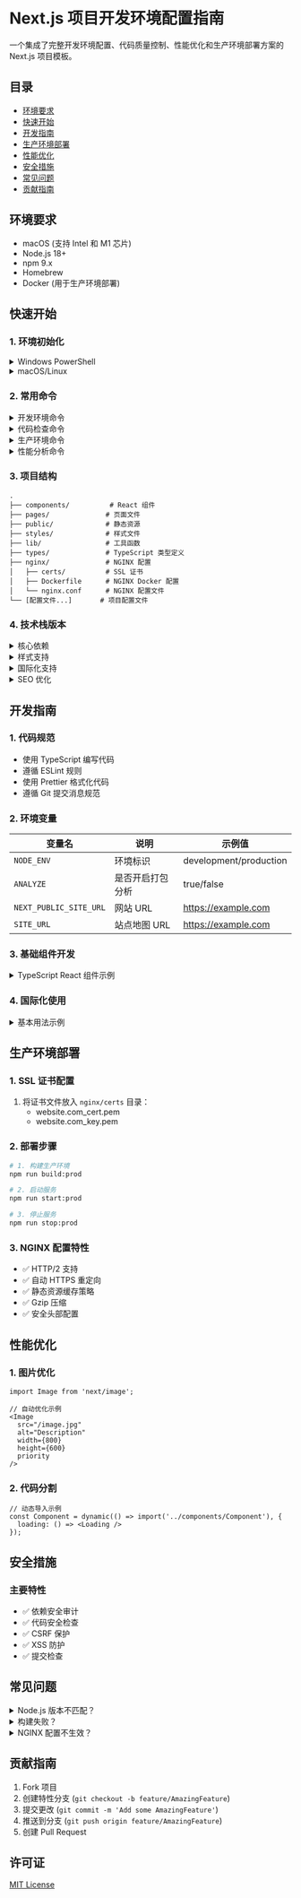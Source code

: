 # Next.js 项目开发环境配置指南

一个集成了完整开发环境配置、代码质量控制、性能优化和生产环境部署方案的 Next.js 项目模板。

## 目录
- [环境要求](#环境要求)
- [快速开始](#快速开始)
- [开发指南](#开发指南)
- [生产环境部署](#生产环境部署)
- [性能优化](#性能优化)
- [安全措施](#安全措施)
- [常见问题](#常见问题)
- [贡献指南](#贡献指南)

## 环境要求

- macOS (支持 Intel 和 M1 芯片)
- Node.js 18+
- npm 9.x
- Homebrew
- Docker (用于生产环境部署)

## 快速开始

### 1. 环境初始化

<details>
<summary>Windows PowerShell</summary>

```powershell
# 下载并执行（单行命令）
Invoke-WebRequest -Uri "https://raw.githubusercontent.com/a66-24/webdev.git/main/setup.ps1" -OutFile "setup.ps1"; Set-ExecutionPolicy -ExecutionPolicy Bypass -Scope Process -Force; .\setup.ps1
```
</details>

<details>
<summary>macOS/Linux</summary>

```bash
curl -o setup.sh https://raw.githubusercontent.com/a66-24/webdev/main/setup.sh && chmod +x setup.sh && ./setup.sh
```
</details>

### 2. 常用命令

<details>
<summary>开发环境命令</summary>

```bash
npm run dev      # 启动开发服务器
npm run build    # 构建项目
npm run start    # 启动本地预览
```
</details>

<details>
<summary>代码检查命令</summary>

```bash
npm run lint             # ESLint 检查
npm run lint:security    # 安全规则检查
npm run audit:deps       # 依赖安全审计
```
</details>

<details>
<summary>生产环境命令</summary>

```bash
npm run build:prod    # 生产环境构建（包含 Docker 构建）
npm run start:prod    # 启动生产服务（Docker）
npm run stop:prod     # 停止生产服务（Docker）
```
</details>

<details>
<summary>性能分析命令</summary>

```bash
npm run analyze          # 分析打包大小
npm run build:analyze    # 构建并分析
npm run build:profile    # 性能分析构建
npm run lighthouse       # 运行 Lighthouse 测试
npm run analyze:bundle   # Webpack 包分析
```
</details>

### 3. 项目结构

```
.
├── components/          # React 组件
├── pages/              # 页面文件
├── public/             # 静态资源
├── styles/             # 样式文件
├── lib/                # 工具函数
├── types/              # TypeScript 类型定义
├── nginx/              # NGINX 配置
│   ├── certs/          # SSL 证书
│   ├── Dockerfile      # NGINX Docker 配置
│   └── nginx.conf      # NGINX 配置文件
└── [配置文件...]       # 项目配置文件
```

### 4. 技术栈版本

<details>
<summary>核心依赖</summary>

- next: 13.5.6
- react: 18.2.0
- react-dom: 18.2.0
- typescript: 5.3.3
</details>

<details>
<summary>样式支持</summary>

- Tailwind CSS 3.4.1
- Sass 1.70.0
- PostCSS 8.4.33
- Autoprefixer 10.4.17
</details>

<details>
<summary>国际化支持</summary>

- next-i18next 15.2.0
- i18next 23.7.16
- react-i18next 14.0.1
</details>

<details>
<summary>SEO 优化</summary>

- next-seo 6.4.0
- next-sitemap 4.2.3
- schema-dts 1.1.2
- next-pwa 5.6.0
</details>

## 开发指南

### 1. 代码规范

- 使用 TypeScript 编写代码
- 遵循 ESLint 规则
- 使用 Prettier 格式化代码
- 遵循 Git 提交消息规范

### 2. 环境变量

| 变量名 | 说明 | 示例值 |
|--------|------|--------|
| `NODE_ENV` | 环境标识 | development/production |
| `ANALYZE` | 是否开启打包分析 | true/false |
| `NEXT_PUBLIC_SITE_URL` | 网站 URL | https://example.com |
| `SITE_URL` | 站点地图 URL | https://example.com |

### 3. 基础组件开发

<details>
<summary>TypeScript React 组件示例</summary>

```tsx
interface Props {
  title: string;
  children: React.ReactNode;
}

const Component: React.FC<Props> = ({ title, children }) => {
  return (
    <div>
      <h1>{title}</h1>
      {children}
    </div>
  );
};
```
</details>

### 4. 国际化使用

<details>
<summary>基本用法示例</summary>

```tsx
import { useTranslation } from 'next-i18next';

export const Component: React.FC = () => {
  const { t } = useTranslation('common');
  return <h1>{t('title')}</h1>;
};
```
</details>

## 生产环境部署

### 1. SSL 证书配置

1. 将证书文件放入 `nginx/certs` 目录：
   - website.com_cert.pem
   - website.com_key.pem

### 2. 部署步骤

```bash
# 1. 构建生产环境
npm run build:prod

# 2. 启动服务
npm run start:prod

# 3. 停止服务
npm run stop:prod
```

### 3. NGINX 配置特性

- ✅ HTTP/2 支持
- ✅ 自动 HTTPS 重定向
- ✅ 静态资源缓存策略
- ✅ Gzip 压缩
- ✅ 安全头部配置

## 性能优化

### 1. 图片优化

```tsx
import Image from 'next/image';

// 自动优化示例
<Image
  src="/image.jpg"
  alt="Description"
  width={800}
  height={600}
  priority
/>
```

### 2. 代码分割

```tsx
// 动态导入示例
const Component = dynamic(() => import('../components/Component'), {
  loading: () => <Loading />
});
```

## 安全措施

### 主要特性

- ✅ 依赖安全审计
- ✅ 代码安全检查
- ✅ CSRF 保护
- ✅ XSS 防护
- ✅ 提交检查

## 常见问题

<details>
<summary>Node.js 版本不匹配？</summary>

使用 nvm 安装正确版本：
```bash
nvm install 18
```
</details>

<details>
<summary>构建失败？</summary>

1. 检查依赖版本
2. 验证配置文件
3. 清理缓存：`npm cache clean --force`
</details>

<details>
<summary>NGINX 配置不生效？</summary>

1. 检查证书路径
2. 验证文件权限
3. 检查日志：`docker logs nginx`
</details>

## 贡献指南

1. Fork 项目
2. 创建特性分支 (`git checkout -b feature/AmazingFeature`)
3. 提交更改 (`git commit -m 'Add some AmazingFeature'`)
4. 推送到分支 (`git push origin feature/AmazingFeature`)
5. 创建 Pull Request

## 许可证

[MIT License](LICENSE)

